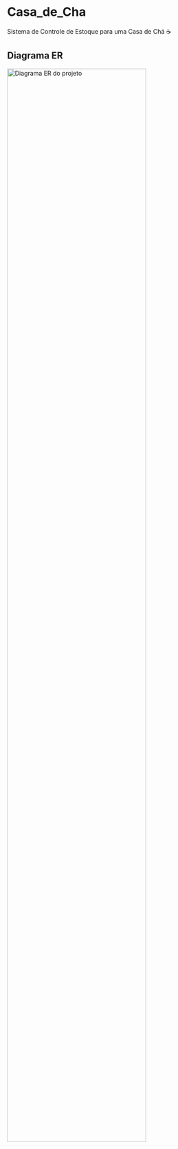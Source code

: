 # Casa_de_Cha
Sistema de Controle de Estoque para uma Casa de Chá ☕

<h2>Diagrama ER</h2>

<img src="https://user-images.githubusercontent.com/58917418/230206205-aaa1783e-028e-426f-b490-e829f5352886.png" height="80%" alt="Diagrama ER do projeto" />
